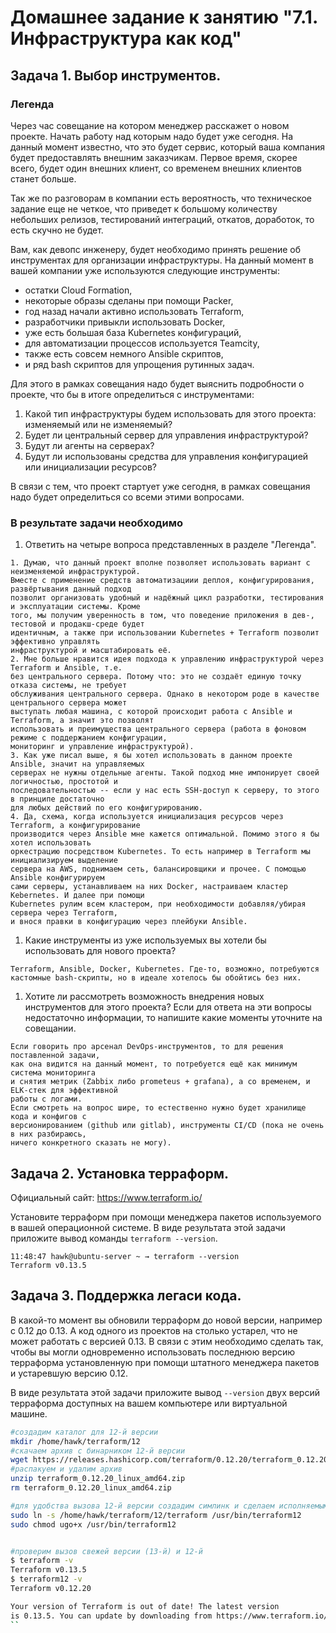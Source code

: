 # Домашнее задание к занятию "7.1. Инфраструктура как код"

## Задача 1. Выбор инструментов. 
 
### Легенда
 
Через час совещание на котором менеджер расскажет о новом проекте. Начать работу над которым надо 
будет уже сегодня. 
На данный момент известно, что это будет сервис, который ваша компания будет предоставлять внешним заказчикам.
Первое время, скорее всего, будет один внешних клиент, со временем внешних клиентов станет больше.

Так же по разговорам в компании есть вероятность, что техническое задание еще не четкое, что приведет к большому
количеству небольших релизов, тестирований интеграций, откатов, доработок, то есть скучно не будет.  
   
Вам, как девопс инженеру, будет необходимо принять решение об инструментах для организации инфраструктуры.
На данный момент в вашей компании уже используются следующие инструменты: 
- остатки Сloud Formation, 
- некоторые образы сделаны при помощи Packer,
- год назад начали активно использовать Terraform, 
- разработчики привыкли использовать Docker, 
- уже есть большая база Kubernetes конфигураций, 
- для автоматизации процессов используется Teamcity, 
- также есть совсем немного Ansible скриптов, 
- и ряд bash скриптов для упрощения рутинных задач.  

Для этого в рамках совещания надо будет выяснить подробности о проекте, что бы в итоге определиться с инструментами:

1. Какой тип инфраструктуры будем использовать для этого проекта: изменяемый или не изменяемый?
1. Будет ли центральный сервер для управления инфраструктурой?
1. Будут ли агенты на серверах?
1. Будут ли использованы средства для управления конфигурацией или инициализации ресурсов? 
 
В связи с тем, что проект стартует уже сегодня, в рамках совещания надо будет определиться со всеми этими вопросами.

### В результате задачи необходимо

1. Ответить на четыре вопроса представленных в разделе "Легенда". 
```
1. Думаю, что данный проект вполне позволяет использовать вариант с неизменяемой инфраструктурой.
Вместе с применение средств автоматизациии деплоя, конфигурирования, развёртывания данный подход
позволит организовать удобный и надёжный цикл разработки, тестирования и эксплуатации системы. Кроме
того, мы получим уверенность в том, что поведение приложения в дев-, тестовой и продакш-среде будет
идентичным, а также при использовании Kubernetes + Terraform позволит эффективно управлять
инфраструктурой и масштабировать её.
2. Мне больше нравится идея подхода к управлению инфраструктурой через Terraform и Ansible, т.е.
без центрального сервера. Потому что: это не создаёт единую точку отказа системы, не требует
обслуживания центрального сервера. Однако в некотором роде в качестве центрального сервера может
выступать любая машина, с которой происходит работа с Ansible и Terraform, а значит это позволят
использовать и преимущества центрального сервера (работа в фоновом режиме с поддержанием конфигурации,
мониторинг и управление инфраструктурой).
3. Как уже писал выше, я бы хотел использовать в данном проекте Ansible, значит на управляемых
серверах не нужны отдельные агенты. Такой подход мне импонирует своей логичностью, простотой и
последовательностью -- если у нас есть SSH-доступ к серверу, то этого в принципе достаточно
для любых действий по его конфигурированию.
4. Да, схема, когда используется инициализация ресурсов через Terraform, а конфигурирование
производится через Ansible мне кажется оптимальной. Помимо этого я бы хотел использовать
оркестрацию посредством Kubernetes. То есть например в Terraform мы инициализируем выделение
сервера на AWS, поднимаем сеть, балансировщики и прочее. С помощью Ansible конфигурируем
сами серверы, устанавливаем на них Docker, настраиваем кластер Kebernetes. И далее при помощи
Kubernetes рулим всем кластером, при необходимости добавляя/убирая сервера через Terraform,
и внося правки в конфигурацию через плейбуки Ansible.
```
1. Какие инструменты из уже используемых вы хотели бы использовать для нового проекта? 
```
Terraform, Ansible, Docker, Kubernetes. Где-то, возможно, потребуются кастомные bash-скрипты, но в идеале хотелось бы обойтись без них.
```
1. Хотите ли рассмотреть возможность внедрения новых инструментов для этого проекта? 
Если для ответа на эти вопросы недостаточно информации, то напишите какие моменты уточните на совещании.
```
Если говорить про арсенал DevOps-инструментов, то для решения поставленной задачи,
как она видится на данный момент, то потребуется ещё как минимум система мониторинга
и снятия метрик (Zabbix либо prometeus + grafana), а со временем, и ELK-стек для эффективной
работы с логами.
Если смотреть на вопрос шире, то естественно нужно будет хранилище кода и конфигов с
версионированием (github или gitlab), инструменты CI/CD (пока не очень в них разбираюсь,
ничего конкретного сказать не могу).
```






## Задача 2. Установка терраформ. 

Официальный сайт: https://www.terraform.io/

Установите терраформ при помощи менеджера пакетов используемого в вашей операционной системе.
В виде результата этой задачи приложите вывод команды `terraform --version`.

```
11:48:47 hawk@ubuntu-server ~ → terraform --version
Terraform v0.13.5
```
## Задача 3. Поддержка легаси кода. 

В какой-то момент вы обновили терраформ до новой версии, например с 0.12 до 0.13. 
А код одного из проектов на столько устарел, что не может работать с версией 0.13. 
В связи с этим необходимо сделать так, чтобы вы могли одновременно использовать последнюю версию терраформа установленную при помощи
штатного менеджера пакетов и устаревшую версию 0.12. 

В виде результата этой задачи приложите вывод `--version` двух версий терраформа доступных на вашем компьютере 
или виртуальной машине.

```bash
#создадим каталог для 12-й версии
mkdir /home/hawk/terraform/12
#скачаем архив с бинарником 12-й версии
wget https://releases.hashicorp.com/terraform/0.12.20/terraform_0.12.20_linux_amd64.zip
#распакуем и удалим архив
unzip terraform_0.12.20_linux_amd64.zip
rm terraform_0.12.20_linux_amd64.zip

#для удобства вызова 12-й версии создадим симлинк и сделаем исполняемым
sudo ln -s /home/hawk/terraform/12/terraform /usr/bin/terraform12
sudo chmod ugo+x /usr/bin/terraform12


#проверим вызов свежей версии (13-й) и 12-й
$ terraform -v
Terraform v0.13.5
$ terraform12 -v
Terraform v0.12.20

Your version of Terraform is out of date! The latest version
is 0.13.5. You can update by downloading from https://www.terraform.io/downloads.html
``
